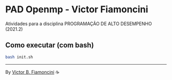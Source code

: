 # PAD Openmp - Victor Fiamoncini

Atividades para a disciplina PROGRAMAÇÃO DE ALTO DESEMPENHO (2021.2)

## Como executar (com bash)

```bash
bash init.sh
```

----------
By [Victor B. Fiamoncini](https://github.com/Victor-Fiamoncini) ☕️
